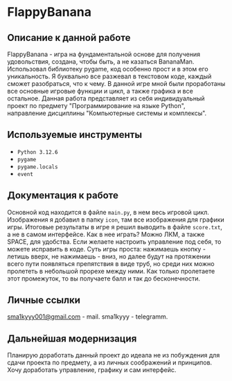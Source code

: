 # FlappyBanana
## Описание к данной работе

FlappyBanana - игра на фундаментальной основе для получения удовольствия, создана, чтобы быть, а не казаться BananaMan. 
Использовал библиотеку pygame, код особенно прост и в этом его уникальность. Я буквально все разжевал в текстовом коде, каждый сможет разобраться, что к чему.
В данной игре мной были проработаны все основные игровые функции и цикл, а также графика и все остальное. 
Данная работа представляет из себя индивидуальный проект по предмету "Программирование на языке Python", направление дисциплины "Компьютерные системы и комплексы".

## Используемые инструменты
* `Python 3.12.6`
* `pygame`
* `pygame.locals`
* `event`

## Документация к работе
Основной код находится в файле `main.py`, в нем весь игровой цикл. Изображения я добавил в папку `icon`, там все изображения для графики игры. Итоговые результаты в игре я решил выводить в файле `score.txt`, а не в самом интерфейсе. 
Как в нее играть? Можно ЛКМ, а также SPACE, для удобства. Если желаете настроить управление под себя, то можете исправить в коде.
Суть игры проста: нажимаешь кнопку - летишь вверх, не нажимаешь - вниз, но далее будут на протяжении всего пути появляться препятствия в виде труб, но среди них можно пролететь в небольшой прорехе между ними. Как только пролетаете этот промежуток, то вы получаете балл и так до бесконечности.

## Личные ссылки
sma1kyyy001@gmail.com - mail.
sma1kyyy - telegramm.

## Дальнейшая модернизация
Планирую доработать данный проект до идеала не из побуждения для сдачи проекта по предмету, а из личных соображений и принципов.
Хочу доработать управление, графику и сам интерфейс.


